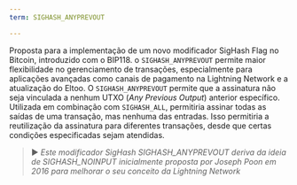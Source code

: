 ```yaml
---
term: SIGHASH_ANYPREVOUT

---
```

Proposta para a implementação de um novo modificador SigHash Flag no Bitcoin, introduzido com o BIP118. o `SIGHASH_ANYPREVOUT` permite maior flexibilidade no gerenciamento de transações, especialmente para aplicações avançadas como canais de pagamento na Lightning Network e a atualização do Eltoo. O `SIGHASH_ANYPREVOUT` permite que a assinatura não seja vinculada a nenhum UTXO (*Any Previous Output*) anterior específico. Utilizada em combinação com `SIGHASH_ALL`, permitiria assinar todas as saídas de uma transação, mas nenhuma das entradas. Isso permitiria a reutilização da assinatura para diferentes transações, desde que certas condições especificadas sejam atendidas.

> ► *Este modificador SigHash SIGHASH_ANYPREVOUT deriva da ideia de SIGHASH_NOINPUT inicialmente proposta por Joseph Poon em 2016 para melhorar o seu conceito da Lightning Network*